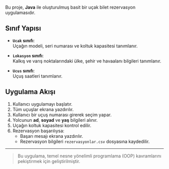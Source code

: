 

Bu proje, **Java** ile oluşturulmuş basit bir uçak bilet rezervasyon uygulamasıdır.

##  Sınıf Yapısı

- **`Ucak` sınıfı**:  
  Uçağın modeli, seri numarası ve koltuk kapasitesi tanımlanır.

- **`Lokasyon` sınıfı**:  
  Kalkış ve varış noktalarındaki ülke, şehir ve havaalanı bilgileri tanımlanır.

- **`Ucus` sınıfı**:  
  Uçuş saatleri tanımlanır.

##  Uygulama Akışı

1. Kullanıcı uygulamayı başlatır.
2. Tüm uçuşlar ekrana yazdırılır.
3. Kullanıcı bir uçuş numarası girerek seçim yapar.
4. Yolcunun **ad**, **soyad** ve **yaş** bilgileri alınır.
5. Uçağın koltuk kapasitesi kontrol edilir.
6. Rezervasyon başarılıysa:
   - Başarı mesajı ekrana yazdırılır.
   - Rezervasyon bilgileri `rezervasyonlar.csv` dosyasına kaydedilir.



---

> Bu uygulama, temel nesne yönelimli programlama (OOP) kavramlarını pekiştirmek için geliştirilmiştir.
